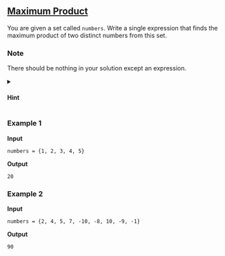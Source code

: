 ## [Maximum Product](../../../solutions/3.3/33_l.py)

You are given a set called `numbers`.
Write a single expression that finds the maximum product of two distinct numbers from this set.

### Note

There should be nothing in your solution except an expression.

<details>
<summary><h4>Hint</h4></summary>

Let's not focus on the optimal solution.

To iterate over all possible pairs, you can use nested loops in an expression:

```python
(... for first in numbers for second in numbers if first != second)
```

</details>

### Example 1

__Input__
```plaintext
numbers = {1, 2, 3, 4, 5}
```

__Output__
```plaintext
20
```

### Example 2

__Input__
```plaintext
numbers = {2, 4, 5, 7, -10, -8, 10, -9, -1}
```

__Output__
```plaintext
90
```
